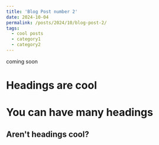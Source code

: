 ```yaml
---
title: 'Blog Post number 2'
date: 2024-10-04
permalink: /posts/2024/10/blog-post-2/
tags:
  - cool posts
  - category1
  - category2
---
```


coming soon

Headings are cool
======

You can have many headings
======

Aren't headings cool?
------
